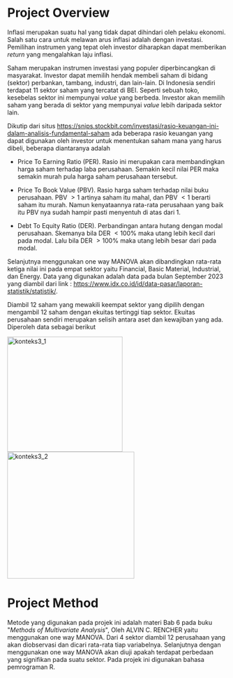 # **Project Overview**

Inflasi merupakan suatu hal yang tidak dapat dihindari oleh pelaku ekonomi. Salah satu cara untuk melawan arus inflasi adalah dengan investasi. Pemilihan instrumen yang tepat oleh investor diharapkan dapat memberikan *return* yang mengalahkan laju inflasi.

Saham merupakan instrumen investasi yang populer diperbincangkan di masyarakat. Investor dapat memilih hendak membeli saham di bidang (sektor) perbankan, tambang, industri, dan lain-lain. Di Indonesia sendiri terdapat 11 sektor saham yang tercatat di BEI. Seperti sebuah toko, kesebelas sektor ini mempunyai *value* yang berbeda. Investor akan memilih saham yang berada di sektor yang mempunyai *value* lebih daripada sektor lain.

Dikutip dari situs https://snips.stockbit.com/investasi/rasio-keuangan-ini-dalam-analisis-fundamental-saham ada beberapa rasio keuangan yang dapat digunakan oleh investor untuk menentukan saham mana yang harus dibeli, beberapa diantaranya adalah


*  Price To Earning Ratio (PER). Rasio ini merupakan cara membandingkan harga saham terhadap laba perusahaan. Semakin kecil nilai PER maka semakin murah pula harga saham perusahaan tersebut.

* Price To Book Value (PBV). Rasio harga saham terhadap nilai buku perusahaan. PBV $> 1$ artinya saham itu mahal, dan PBV $<1$ berarti saham itu murah. Namun kenyataannya rata-rata perusahaan yang baik itu PBV nya sudah hampir pasti menyentuh di atas dari 1.

* Debt To Equity Ratio (DER). Perbandingan antara hutang dengan modal perusahaan. Skemanya bila DER $< 100\%$ maka utang lebih kecil dari pada modal. Lalu bila DER $> 100\%$ maka utang lebih besar dari pada modal.

Selanjutnya menggunakan one way MANOVA akan dibandingkan rata-rata ketiga nilai ini pada empat sektor yaitu Financial, Basic Material, Industrial, dan Energy. Data yang digunakan adalah data pada bulan September 2023 yang diambil dari link : https://www.idx.co.id/id/data-pasar/laporan-statistik/statistik/.

Diambil 12 saham yang mewakili keempat sektor yang dipilih dengan mengambil 12 saham dengan ekuitas tertinggi tiap sektor. Ekuitas perusahaan sendiri merupakan selisih antara aset dan kewajiban yang ada. Diperoleh data sebagai berikut

<img width="264" alt="konteks3_1" src="https://github.com/user-attachments/assets/68aa8096-6f08-4a44-9fce-e9004b1b9f7c" />

<img width="291" alt="konteks3_2" src="https://github.com/user-attachments/assets/f650da1e-09ad-4196-8df1-8762b02375e5" />

# **Project Method**
Metode yang digunakan pada projek ini adalah materi Bab 6 pada buku "*Methods of Multivariate Analysis*", Oleh  ALVIN C. RENCHER yaitu menggunakan one way MANOVA. Dari 4 sektor diambil 12 perusahaan yang akan diobservasi dan dicari rata-rata tiap variabelnya. Selanjutnya dengan menggunakan one way MANOVA akan diuji apakah terdapat perbedaan yang signifikan pada suatu sektor. Pada projek ini digunakan bahasa pemrograman R.
